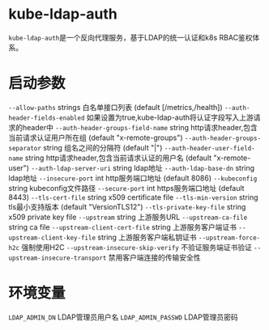 # kube-ldap-auth

`kube-ldap-auth`是一个反向代理服务，基于LDAP的统一认证和k8s RBAC鉴权体系。

# 启动参数

`--allow-paths` strings                    白名单接口列表 (default [/metrics,/health])
`--auth-header-fields-enabled`             如果设置为true,kube-ldap-auth将认证字段写入上游请求的header中
`--auth-header-groups-field-name` string   http请求header,包含当前请求认证用户所在组 (default "x-remote-groups")
`--auth-header-groups-separator` string    组名之间的分隔符 (default "|")
`--auth-header-user-field-name` string     http请求header,包含当前请求认证的用户名 (default "x-remote-user")
`--auth-ldap-server-uri` string            ldap地址
`--auth-ldap-base-dn` string               ldap地址
`--insecure-port` int                      http服务端口地址 (default 8086)
`--kubeconfig` string                      kubeconfig文件路径
`--secure-port` int                        https服务端口地址 (default 8443)
`--tls-cert-file` string                   x509 certificate file
`--tls-min-version` string                 tls最小支持版本 (default "VersionTLS12")
`--tls-private-key-file` string            x509 private key file
`--upstream` string                        上游服务URL
`--upstream-ca-file` string                ca file
`--upstream-client-cert-file` string       上游服务客户端证书
`--upstream-client-key-file` string        上游服务客户端私钥证书
`--upstream-force-h2c`                     强制使用H2C
`--upstream-insecure-skip-verify`          不验证服务端证书验证
`--upstream-insecure-transport`            禁用客户端连接的传输安全性

# 环境变量

`LDAP_ADMIN_DN`                            LDAP管理员用户名
`LDAP_ADMIN_PASSWD`                        LDAP管理员密码